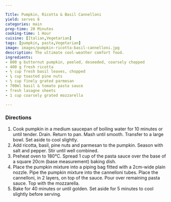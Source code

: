 ```yaml
---

Title: Pumpkin, Ricotta & Basil Cannelloni
yield: serves 6
categories: main
prep-time: 20 Minutes
cooking-time: 1 Hour
cuisine: [Italian,Vegetarian]
tags: [pumpkin, pasta,Vegetarian]
image: images/pumpkin-ricotta-basil-cannelloni.jpg
description: The ultimate cool-weather comfort food.
ingredients:
- 800 g butternut pumpkin, peeled, deseeded, coarsely chopped
- 400 g fresh ricotta
- ½ cup fresh basil leaves, chopped
- ¼ cup toasted pine nuts
- ½ cup finely grated parmesan
- 700ml basil & tomato pasta sauce
- fresh lasagne sheets
- 1 cup coarsely grated mozzarella

---
```


### Directions

1. Cook pumpkin in a medium saucepan of boiling water for 10 minutes or until tender. Drain. Return to pan. Mash until smooth. Transfer to a large bowl. Set aside to cool slightly.
2. Add ricotta, basil, pine nuts and parmesan to the pumpkin. Season with salt and pepper. Stir until well combined.
3. Preheat oven to 180°C. Spread 1 cup of the pasta sauce over the base of a square 20cm (base measurement) baking dish.
4. Place the pumpkin mixture into a piping bag fitted with a 2cm-wide plain nozzle. Pipe the pumpkin mixture into the cannelloni tubes. Place the cannelloni, in 2 layers, on top of the sauce. Pour over remaining pasta sauce. Top with the mozzarella.
5. Bake for 40 minutes or until golden. Set aside for 5 minutes to cool slightly before serving.
